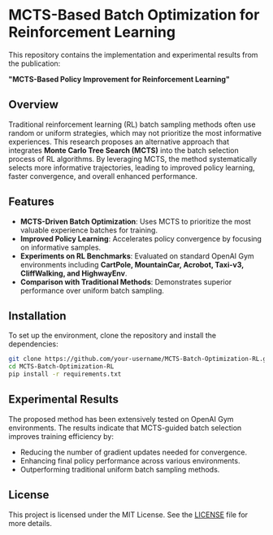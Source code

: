 # MCTS-Based Batch Optimization for Reinforcement Learning

This repository contains the implementation and experimental results from the publication:

**"MCTS-Based Policy Improvement for Reinforcement Learning"**

## Overview
Traditional reinforcement learning (RL) batch sampling methods often use random or uniform strategies, which may not prioritize the most informative experiences. This research proposes an alternative approach that integrates **Monte Carlo Tree Search (MCTS)** into the batch selection process of RL algorithms. By leveraging MCTS, the method systematically selects more informative trajectories, leading to improved policy learning, faster convergence, and overall enhanced performance.

## Features
- **MCTS-Driven Batch Optimization**: Uses MCTS to prioritize the most valuable experience batches for training.
- **Improved Policy Learning**: Accelerates policy convergence by focusing on informative samples.
- **Experiments on RL Benchmarks**: Evaluated on standard OpenAI Gym environments including **CartPole, MountainCar, Acrobot, Taxi-v3, CliffWalking, and HighwayEnv**.
- **Comparison with Traditional Methods**: Demonstrates superior performance over uniform batch sampling.

## Installation
To set up the environment, clone the repository and install the dependencies:
```bash
git clone https://github.com/your-username/MCTS-Batch-Optimization-RL.git
cd MCTS-Batch-Optimization-RL
pip install -r requirements.txt
```

## Experimental Results
The proposed method has been extensively tested on OpenAI Gym environments. The results indicate that MCTS-guided batch selection improves training efficiency by:
- Reducing the number of gradient updates needed for convergence.
- Enhancing final policy performance across various environments.
- Outperforming traditional uniform batch sampling methods.

## License
This project is licensed under the MIT License. See the [LICENSE](LICENSE) file for more details.
